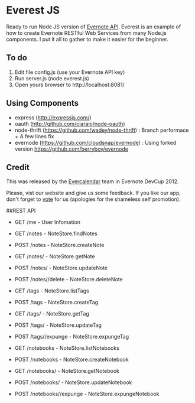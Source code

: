 # Everest JS

Ready to run Node JS version of [Evernote API](http://dev.evernote.com/documentation/reference/). Everest is an example of how to create Evernote RESTful Web Services from many Node.js components. I put it all to gather to make it easier for the beginner.

## To do
1. Edit file config.js (use your Evernote API key) 
2. Run server.js (node everest.js)
3. Open yours browser to http://localhost:8081/

## Using Components
- express (http://expressjs.com/)
- oauth (http://github.com/ciaranj/node-oauth)
- node-thrift (https://github.com/wadey/node-thrift) : Branch performace + A few lines fix
- evernode (https://github.com/cloudsnap/evernode)	 : Using forked version https://github.com/berryboy/evernode

## Credit

This was released by the [Evercalendar](http://evercalendar.co) team in Evernote DevCup 2012. 

Please, vist our website and give us some feedback. If you like our app, don't forget to [vote](http://devcup.evernote.com/submissions/8463-evercalendar) for us (apologies for the shameless self promotion).

##REST API

- GET   /me                       - User Infomation

- GET   /notes                    - NoteStore.findNotes
- POST  /notes                    - NoteStore.createNote
- GET   /notes/<guid>	            - NoteStore.getNote
- POST  /notes/<guid>	            - NoteStore.updateNote
- POST  /notes/<guid>/delete      - NoteStore.deleteNote

- GET   /tags                     - NoteStore.listTags
- POST  /tags                     - NoteStore.createTag
- GET   /tags/<guid>	            - NoteStore.getTag
- POST  /tags/<guid>	            - NoteStore.updateTag
- POST  /tags/<guid>/expunge      - NoteStore.expungeTag
  
- GET   /notebooks                  - NoteStore.listNotebooks
- POST  /notebooks                  - NoteStore.createNotebook
- GET   /notebooks/<guid>	          - NoteStore.getNotebook
- POST  /notebooks/<guid>	          - NoteStore.updateNotebook
- POST  /notebooks/<guid>/expunge   - NoteStore.expungeNotebook

